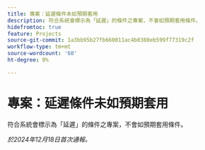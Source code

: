 ```yaml
---
title: 專案：延遲條件未如預期套用
description: 符合系統會標示為「延遲」的條件之專案，不會如預期套用條件。
hidefromtoc: true
feature: Projects
source-git-commit: 1a3bb95b27fb660011ac4b0380eb599f77319c2f
workflow-type: tm+mt
source-wordcount: '60'
ht-degree: 0%

---
```


# 專案：延遲條件未如預期套用

符合系統會標示為「延遲」的條件之專案，不會如預期套用條件。

_於2024年12月18日首次通報。_
